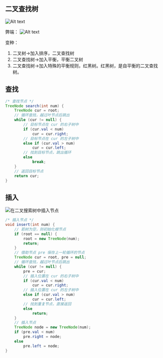 

## 二叉查找树
![Alt text](https://cdn.jsdelivr.net/gh/sword4869/pic1@main/images202406132310382.png)

弊端：
![Alt text](https://cdn.jsdelivr.net/gh/sword4869/pic1@main/images/202407170900752.png)

变种：

1. 二叉树→加入排序，二叉查找树
2. 二叉查找树→加入平衡，平衡二叉树
3. 二叉查找树→加入特殊的平衡规则，红黑树。红黑树，是自平衡的二叉查找树。
## 查找

```java
/* 查找节点 */
TreeNode search(int num) {
    TreeNode cur = root;
    // 循环查找，越过叶节点后跳出
    while (cur != null) {
        // 目标节点在 cur 的右子树中
        if (cur.val < num)
            cur = cur.right;
        // 目标节点在 cur 的左子树中
        else if (cur.val > num)
            cur = cur.left;
        // 找到目标节点，跳出循环
        else
            break;
    }
    // 返回目标节点
    return cur;
}
```

## 插入

![在二叉搜索树中插入节点](https://www.hello-algo.com/chapter_tree/binary_search_tree.assets/bst_insert.png)

```java
/* 插入节点 */
void insert(int num) {
    // 若树为空，则初始化根节点
    if (root == null) {
        root = new TreeNode(num);
        return;
    }
    // 借助节点 pre 保存上一轮循环的节点
    TreeNode cur = root, pre = null;
    // 循环查找，越过叶节点后跳出
    while (cur != null) {
        pre = cur;
        // 插入位置在 cur 的右子树中
        if (cur.val < num)
            cur = cur.right;
        // 插入位置在 cur 的左子树中
        else if (cur.val > num)
            cur = cur.left;
        // 找到重复节点，直接返回
        else
            return;
    }
    // 插入节点
    TreeNode node = new TreeNode(num);
    if (pre.val < num)
        pre.right = node;
    else
        pre.left = node;
}
```

